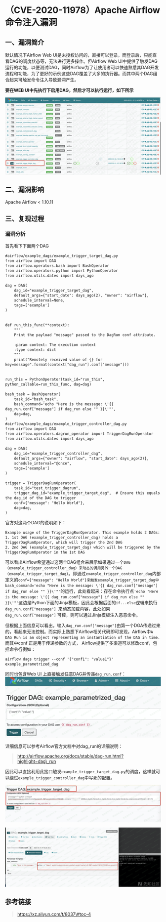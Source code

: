 （CVE-2020-11978）Apache Airflow 命令注入漏洞
=============================================

一、漏洞简介
------------

默认情况下Airflow Web
UI是未授权访问的，直接可以登录，而登录后，只能查看DAG的调度状态等，无法进行更多操作。但Airflow Web
UI中提供了触发DAG运行的功能，以便测试DAG，同时Airflow为了让使用者可以快速熟悉其DAG开发流程和功能，为了更好的示例这些DAG覆盖了大多的执行器。而其中两个DAG组合起来可触发命令注入导致漏洞产生。

**要在WEB UI中先执行下启用DAG，然后才可以执行运行，如下所示**

![2.png](./resource/(CVE-2020-11978)ApacheAirflow命令注入漏洞/media/rId22.png)

二、漏洞影响
------------

Apache Airflow \< 1.10.11

三、复现过程
------------

### 漏洞分析

首先看下下面两个DAG

    #airflow/example_dags/example_trigger_target_dag.py
    from airflow import DAG
    from airflow.operators.bash import BashOperator
    from airflow.operators.python import PythonOperator
    from airflow.utils.dates import days_ago

    dag = DAG(
        dag_id="example_trigger_target_dag",
        default_args={"start_date": days_ago(2), "owner": "airflow"},
        schedule_interval=None,
        tags=['example']
    )


    def run_this_func(**context):
        """
        Print the payload "message" passed to the DagRun conf attribute.

        :param context: The execution context
        :type context: dict
        """
        print("Remotely received value of {} for key=message".format(context["dag_run"].conf["message"]))


    run_this = PythonOperator(task_id="run_this", python_callable=run_this_func, dag=dag)

    bash_task = BashOperator(
        task_id="bash_task",
        bash_command='echo "Here is the message: \'{{ dag_run.conf["message"] if dag_run else "" }}\'"',
        dag=dag,
    )
    #airflow/example_dags/example_trigger_controller_dag.py
    from airflow import DAG
    from airflow.operators.dagrun_operator import TriggerDagRunOperator
    from airflow.utils.dates import days_ago

    dag = DAG(
        dag_id="example_trigger_controller_dag",
        default_args={"owner": "airflow", "start_date": days_ago(2)},
        schedule_interval="@once",
        tags=['example']
    )

    trigger = TriggerDagRunOperator(
        task_id="test_trigger_dagrun",
        trigger_dag_id="example_trigger_target_dag",  # Ensure this equals the dag_id of the DAG to trigger
        conf={"message": "Hello World"},
        dag=dag,
    )

官方对这两个DAG的说明如下：

    Example usage of the TriggerDagRunOperator. This example holds 2 DAGs:
    1. 1st DAG (example_trigger_controller_dag) holds a TriggerDagRunOperator, which will trigger the 2nd DAG
    2. 2nd DAG (example_trigger_target_dag) which will be triggered by the TriggerDagRunOperator in the 1st DAG

可以看出Airflow希望通过这两个DAG组合来展示如果通过一个`DAG（example_trigger_controller_dag）来动态的调用另外一个DAG（example_trigger_target_dag`）。即通过`example_trigger_controller_dag`内部定义的`conf={"message": "Hello World"}来触发example_trigger_target_dag中bash_command='echo "Here is the message: \'{{ dag_run.conf["message"] if dag_run else "" }}\'"'`的运行，此处看起来：存在命令执行点`'echo "Here is the message: \'{{ dag_run.conf["message"] if dag_run else "" }}\'"'`这边是Python下面的Jinja模板，因此会根据后面的`if...else`逻辑来执行`dag_run.conf["message"] `来动态加载内容，此处如果`dag_run.conf["message"]`
可控，则可以通过Jinja模板注入恶意命令。

但根据上面信息可以看出，输入`dag_run.conf["message"]`由第一个DGA传递过来的，看起来无法控制。而实际上熟悉下Airflow相关代码即可发现，Airflow中`A DAG Run is an object representing an instantiation of the DAG in time.`而其中conf
正是用于传递参数的方式，
Airflow提供了多渠道可以修改conf，包括命令行例如：

    airflow dags trigger --conf '{"conf1": "value1"}' example_parametrized_dag

同时也包含Web UI 上直接触发任意DAG并传递`dag_run.conf`：![1.png](./resource/(CVE-2020-11978)ApacheAirflow命令注入漏洞/media/rId26.png)

详细信息可以参考Airflow官方文档中对dag\_run的详细说明：

> http://airflow.apache.org/docs/stable/dag-run.html?highlight=dag\_run

因此可以直接利用此接口触发`example_trigger_target_dag.py`的调度，这样就可以绕过`example_trigger_controller_dag`中写死的配置。

![3.png](./resource/(CVE-2020-11978)ApacheAirflow命令注入漏洞/media/rId27.png)

![4.png](./resource/(CVE-2020-11978)ApacheAirflow命令注入漏洞/media/rId28.png)

参考链接
--------

> https://xz.aliyun.com/t/8037\#toc-4
